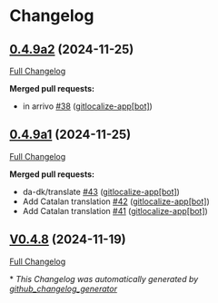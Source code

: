# Changelog

## [0.4.9a2](https://github.com/OpenVoiceOS/ovos-skill-boot-finished/tree/0.4.9a2) (2024-11-25)

[Full Changelog](https://github.com/OpenVoiceOS/ovos-skill-boot-finished/compare/0.4.9a1...0.4.9a2)

**Merged pull requests:**

- in arrivo [\#38](https://github.com/OpenVoiceOS/ovos-skill-boot-finished/pull/38) ([gitlocalize-app[bot]](https://github.com/apps/gitlocalize-app))

## [0.4.9a1](https://github.com/OpenVoiceOS/ovos-skill-boot-finished/tree/0.4.9a1) (2024-11-25)

[Full Changelog](https://github.com/OpenVoiceOS/ovos-skill-boot-finished/compare/V0.4.8...0.4.9a1)

**Merged pull requests:**

- da-dk/translate [\#43](https://github.com/OpenVoiceOS/ovos-skill-boot-finished/pull/43) ([gitlocalize-app[bot]](https://github.com/apps/gitlocalize-app))
- Add Catalan translation [\#42](https://github.com/OpenVoiceOS/ovos-skill-boot-finished/pull/42) ([gitlocalize-app[bot]](https://github.com/apps/gitlocalize-app))
- Add Catalan translation [\#41](https://github.com/OpenVoiceOS/ovos-skill-boot-finished/pull/41) ([gitlocalize-app[bot]](https://github.com/apps/gitlocalize-app))

## [V0.4.8](https://github.com/OpenVoiceOS/ovos-skill-boot-finished/tree/V0.4.8) (2024-11-19)

[Full Changelog](https://github.com/OpenVoiceOS/ovos-skill-boot-finished/compare/0.4.8...V0.4.8)



\* *This Changelog was automatically generated by [github_changelog_generator](https://github.com/github-changelog-generator/github-changelog-generator)*
